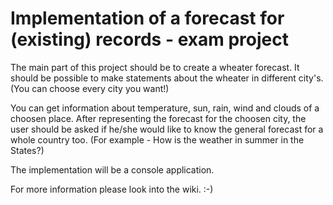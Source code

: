 
# Implementation of a forecast for (existing) records - exam project

The main part of this project should be to create a wheater forecast.
It should be possible to make statements about the wheater in different city's.
(You can choose every city you want!)

You can get information about temperature, sun, rain, wind and clouds of a choosen place.
After representing the forecast for the choosen city, the user should be asked if he/she would like to know the general forecast for a whole country too.
(For example - How is the weather in summer in the States?)

The implementation will be a console application.

For more information please look into the wiki. :-) 
